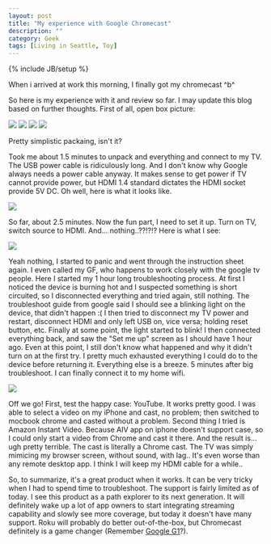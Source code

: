 ```yaml
---
layout: post
title: "My experience with Google Chromecast"
description: ""
category: Geek
tags: [Living in Seattle, Toy]
---
```

{% include JB/setup %}

When i arrived at work this morning, I finally got my chromecast ^b^

So here is my experience with it and review so far. I may update this blog based on further thoughts.
First of all, open box picture:

<img src="/images/chromecast/IMG_1021.jpg" />
<img src="/images/chromecast/IMG_1024.jpg" />
<img src="/images/chromecast/IMG_1026.jpg" />
<img src="/images/chromecast/IMG_1027.jpg" />

Pretty simplistic packaing, isn't it?

Took me about 1.5 minutes to unpack and everything and connect to my TV. The USB power cable is ridiculously long. And I don't know why Google always needs a power cable anyway. It makes sense to get power if TV cannot provide power, but HDMI 1.4 standard dictates the HDMI socket provide 5V DC. Oh well, here is what it looks like.

<img src="/images/chromecast/IMG_1028.jpg" />

So far, about 2.5 minutes. Now the fun part, I need to set it up. Turn on TV, switch source to HDMI. And... nothing..??!?!? Here is what I see:

<img src="/images/chromecast/IMG_1029.jpg" />

Yeah nothing, I started to panic and went through the instruction sheet again. I even called my GF, who happens to work closely with the google tv people. Here I started my 1 hour long troubleshooting process. At first I noticed the device is burning hot and I suspected something is short circuited, so I disconnected everything and tried again, still nothing. The troubleshoot guide from google said I should see a blinking light on the device, that didn't happen :( I then tried to disconnect my TV power and restart, disconnect HDMI and only left USB on, vice versa; holding reset button, etc. Finally at some point, the light started to blink! I then connected everything back, and saw the "Set me up" screen as I should have 1 hour ago. Even at this point, I still don't know what happened and why it didn't turn on at the first try. I pretty much exhausted everything I could do to the device before returning it.
Everything else is a breeze. 5 minutes after big troubleshoot. I can finally connect it to my home wifi.

<img src="/images/chromecast/IMG_1030.jpg" />

Off we go! First, test the happy case: YouTube. It works pretty good. I was able to select a video on my iPhone and cast, no problem; then switched to mocbook chrome and casted without a problem. Second thing I tried is Amazon Instant Video. Because AIV app on iphone doesn't support case, so I could only start a video from Chrome and cast it there. And the result is... ugh pretty terrible. The cast is literally a Chrome cast. The TV was simply mimicing my browser screen, without sound, with lag.. It's even worse than any remote desktop app. I think I will keep my HDMI cable for a while..

So, to summarize, it's a great product when it works. It can be very tricky when I had to spend time to troubleshoot. The support is fairly limited as of today. I see this product as a path explorer to its next generation. It will definitely wake up a lot of app owners to start integrating streaming capability and slowly see more coverage, but today it doesn't have many support. Roku will probably do better out-of-the-box, but Chromecast definitely is a game changer (Remember [Google G1](http://en.wikipedia.org/wiki/HTC_Dream)?).  